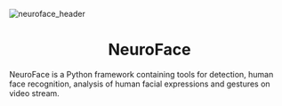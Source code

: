 ![neuroface_header](https://user-images.githubusercontent.com/83948828/178101505-a6654269-c692-41f1-b508-9ff51068fd3f.jpg)

<h1 align='center'>NeuroFace</h1>

NeuroFace is a Python framework containing tools for detection, human face recognition, analysis of human facial expressions and gestures on video stream.
